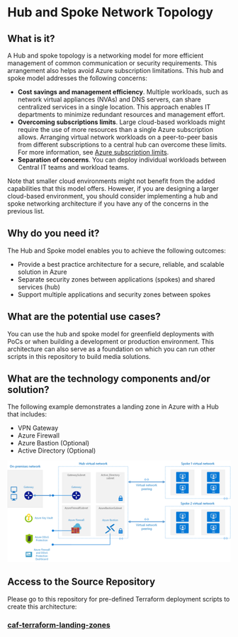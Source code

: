 # Hub and Spoke Network Topology

## What is it?

A Hub and spoke topology is a networking model for more efficient management of common communication or security requirements. This arrangement also helps avoid Azure subscription limitations. This hub and spoke model addresses the following concerns:

- **Cost savings and management efficiency**. Multiple workloads, such as network virtual appliances (NVAs) and DNS servers, can share centralized services in a single location. This approach enables IT departments to minimize redundant resources and management effort.
- **Overcoming subscriptions limits**. Large cloud-based workloads might require the use of more resources than a single Azure subscription allows. Arranging virtual network workloads on a peer-to-peer basis from different subscriptions to a central hub can overcome these limits. For more information, see [Azure subscription limits](https://docs.microsoft.com/azure/azure-resource-manager/management/azure-subscription-service-limits).
- **Separation of concerns**. You can deploy individual workloads between Central IT teams and workload teams.

Note that smaller cloud environments might not benefit from the added capabilities that this model offers. However, if you are designing a larger cloud-based environment, you should consider implementing a hub and spoke networking architecture if you have any of the concerns in the previous list.

## Why do you need it?

The Hub and Spoke model enables you to achieve the following outcomes:

- Provide a best practice architecture for a secure, reliable, and scalable solution in Azure
- Separate security zones between applications (spokes) and shared services (hub)
- Support multiple applications and security zones between spokes

## What are the potential use cases?

You can use the hub and spoke model for greenfield deployments with PoCs or when building a development or production environment. This architecture can also serve as a foundation on which you can run other scripts in this repository to build media solutions.

## What are the technology components and/or solution?

The following example demonstrates a landing zone in Azure with a Hub that includes:

- VPN Gateway
- Azure Firewall
- Azure Bastion (Optional)
- Active Directory (Optional)

<p align="center">
  <a href="https://docs.microsoft.com/en-us/azure/cloud-adoption-framework/ready/azure-best-practices/hub-spoke-network-topology"><img src="../../images/hybrid-network-hub-spoke.png"></a>
</p>

## Access to the Source Repository

Please go to this repository for pre-defined Terraform deployment scripts to create this architecture:

### [caf-terraform-landing-zones](https://github.com/Azure/caf-terraform-landingzones/tree/master/landingzones/landingzone_hub_spoke)
